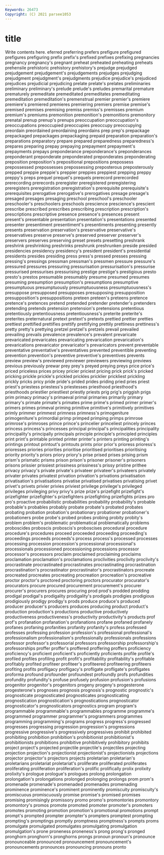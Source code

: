 ```yaml
---
Keywords: 26473
Copyright: (C) 2021 parsee1053
---
```


# title

Write contents here.
eferred preferring
prefers prefigure prefigured prefigures prefiguring prefix prefix's prefixed prefixes prefixing
pregnancies pregnancy pregnancy's pregnant preheat preheated preheating preheats prehensile prehistoric
prehistory prehistory's prejudge prejudged prejudgement prejudgement's prejudgements prejudges prejudging prejudgment
prejudgment's prejudgments prejudice prejudice's prejudiced prejudices prejudicial prejudicing prelate prelate's
prelates preliminaries preliminary preliminary's prelude prelude's preludes premarital premature prematurely
premeditate premeditated premeditates premeditating premeditation premeditation's premenstrual premier premier's premiere
premiere's premiered premieres premiering premiers premise premise's premised premises premising
premiss premiss's premisses premium premium's premiums premonition premonition's premonitions premonitory
prenatal prenup prenup's prenups preoccupation preoccupation's preoccupations preoccupied preoccupies preoccupy
preoccupying preordain preordained preordaining preordains prep prep's prepackage prepackaged prepackages
prepackaging prepaid preparation preparation's preparations preparatory prepare prepared preparedness preparedness's
prepares preparing prepay prepaying prepayment prepayment's prepayments prepays preponderance preponderance's
preponderances preponderant preponderate preponderated preponderates preponderating preposition preposition's prepositional prepositions
prepossess prepossessed prepossesses prepossessing preposterous preposterously prepped preppie preppie's preppier
preppies preppiest prepping preppy preppy's preps prequel prequel's prequels prerecord
prerecorded prerecording prerecords preregister preregistered preregistering preregisters preregistration preregistration's prerequisite
prerequisite's prerequisites prerogative prerogative's prerogatives presage presage's presaged presages presaging
preschool preschool's preschooler preschooler's preschoolers preschools prescience prescience's prescient prescribe
prescribed prescribes prescribing prescription prescription's prescriptions prescriptive presence presence's presences
present present's presentable presentation presentation's presentations presented presenter presentiment presentiment's
presentiments presenting presently presents preservation preservation's preservative preservative's preservatives preserve
preserve's preserved preserver preserver's preservers preserves preserving preset presets presetting
preshrank preshrink preshrinking preshrinks preshrunk preshrunken preside presided presidencies presidency
presidency's president president's presidential presidents presides presiding press press's pressed
presses pressing pressing's pressings pressman pressman's pressmen pressure pressure's pressured
pressures pressuring pressurisation pressurisation's pressurise pressurised pressurises pressurising prestige prestige's
prestigious presto presto's prestos presumable presumably presume presumed presumes presuming
presumption presumption's presumptions presumptive presumptuous presumptuously presumptuousness presumptuousness's presuppose presupposed
presupposes presupposing presupposition presupposition's presuppositions preteen preteen's preteens pretence pretence's
pretences pretend pretended pretender pretender's pretenders pretending pretends pretension pretension's
pretensions pretentious pretentiously pretentiousness pretentiousness's preterite preterite's preterites preternatural pretext
pretext's pretexts prettied prettier pretties prettiest prettified prettifies prettify prettifying
prettily prettiness prettiness's pretty pretty's prettying pretzel pretzel's pretzels prevail
prevailed prevailing prevails prevalence prevalence's prevalent prevaricate prevaricated prevaricates prevaricating
prevarication prevarication's prevarications prevaricator prevaricator's prevaricators prevent preventable preventative preventative's
preventatives prevented preventible preventing prevention prevention's preventive preventive's preventives prevents
preview preview's previewed previewer previewers previewing previews previous previously prewar
prey prey's preyed preying preys price price's priced priceless prices
pricey pricier priciest pricing prick prick's pricked pricking prickle prickle's
prickled prickles pricklier prickliest prickling prickly pricks pricy pride pride's
prided prides priding pried pries priest priest's priestess priestess's priestesses
priesthood priesthood's priesthoods priestlier priestliest priestly priests prig prig's priggish
prigs prim primacy primacy's primaeval primal primaries primarily primary primary's
primate primate's primates prime prime's primed primer primer's primers primes
primeval priming primitive primitive's primitively primitives primly primmer primmest primness
primness's primogeniture primogeniture's primordial primp primped primping primps primrose primrose's
primroses prince prince's princelier princeliest princely princes princess princess's princesses
principal principal's principalities principality principality's principally principals principle principle's principled
principles print print's printable printed printer printer's printers printing printing's
printings printout printout's printouts prints prior prior's prioress prioress's prioresses
priories priorities prioritise prioritised prioritises prioritising priority priority's priors priory
priory's prise prised prises prising prism prism's prismatic prisms prison
prison's prisoner prisoner's prisoners prisons prissier prissiest prissiness prissiness's prissy
pristine prithee privacy privacy's private private's privateer privateer's privateers privately
privater privates privatest privation privation's privations privatisation privatisation's privatisations privatise
privatised privatises privatising privet privet's privets privier privies priviest privilege
privilege's privileged privileges privileging privy privy's prize prize's prizefight prizefight's
prizefighter prizefighter's prizefighters prizefighting prizefights prizes pro pro's proactive probabilistic
probabilities probability probability's probable probable's probables probably probate probate's probated
probates probating probation probation's probationary probationer probationer's probationers probe probe's
probed probes probing probity probity's problem problem's problematic problematical problematically
problems proboscides proboscis proboscis's proboscises procedural procedure procedure's procedures proceed
proceeded proceeding proceeding's proceedings proceeds proceeds's process process's processed processes
processing procession procession's processional processional's processionals processioned processioning processions processor
processor's processors proclaim proclaimed proclaiming proclaims proclamation proclamation's proclamations proclivities
proclivity proclivity's procrastinate procrastinated procrastinates procrastinating procrastination procrastination's procrastinator procrastinator's
procrastinators procreate procreated procreates procreating procreation procreation's procreative proctor proctor's
proctored proctoring proctors procurator procurator's procurators procure procured procurement procurement's
procurer procurer's procurers procures procuring prod prod's prodded prodding prodigal
prodigal's prodigality prodigality's prodigals prodigies prodigious prodigiously prodigy prodigy's prods
produce produce's produced producer producer's producers produces producing product product's
production production's productions productive productively productiveness productiveness's productivity productivity's products
prof prof's profanation profanation's profanations profane profaned profanely profanes profaning
profanities profanity profanity's profess professed professes professing profession profession's professional
professional's professionalism professionalism's professionally professionals professions professor professor's professorial professors
professorship professorship's professorships proffer proffer's proffered proffering proffers proficiency proficiency's
proficient proficient's proficiently proficients profile profile's profiled profiles profiling profit
profit's profitability profitability's profitable profitably profited profiteer profiteer's profiteered profiteering
profiteers profiting profits profligacy profligacy's profligate profligate's profligates proforma profound
profounder profoundest profoundly profs profundities profundity profundity's profuse profusely profusion
profusion's profusions progenitor progenitor's progenitors progeny progeny's progesterone progesterone's prognoses
prognosis prognosis's prognostic prognostic's prognosticate prognosticated prognosticates prognosticating prognostication prognostication's
prognostications prognosticator prognosticator's prognosticators prognostics program program's programmable programmable's programmables
programme programme's programmed programmer programmer's programmers programmes programming programming's programs
progress progress's progressed progresses progressing progression progression's progressions progressive progressive's
progressively progressives prohibit prohibited prohibiting prohibition prohibition's prohibitionist prohibitionist's prohibitionists
prohibitions prohibitive prohibitively prohibitory prohibits project project's projected projectile projectile's
projectiles projecting projection projection's projectionist projectionist's projectionists projections projector projector's
projectors projects proletarian proletarian's proletarians proletariat proletariat's proliferate proliferated proliferates
proliferating proliferation proliferation's prolific prolifically prolix prolixity prolixity's prologue prologue's
prologues prolong prolongation prolongation's prolongations prolonged prolonging prolongs prom prom's
promenade promenade's promenaded promenades promenading prominence prominence's prominent prominently promiscuity
promiscuity's promiscuous promiscuously promise promise's promised promises promising promisingly promissory
promo promo's promontories promontory promontory's promos promote promoted promoter promoter's
promoters promotes promoting promotion promotion's promotional promotions prompt prompt's prompted
prompter prompter's prompters promptest prompting prompting's promptings promptly promptness promptness's
prompts proms promulgate promulgated promulgates promulgating promulgation promulgation's prone proneness
proneness's prong prong's pronged pronghorn pronghorn's pronghorns prongs pronoun pronoun's
pronounce pronounceable pronounced pronouncement pronouncement's pronouncements pronounces pronouncing pronouns pronto
